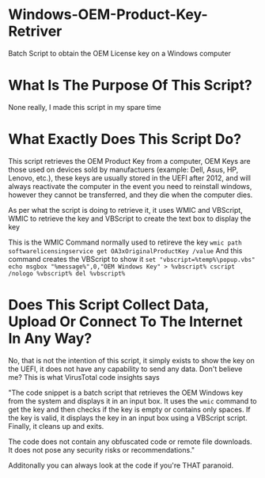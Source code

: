 # Windows-OEM-Product-Key-Retriver
Batch Script to obtain the OEM License key on a Windows computer

# What Is The Purpose Of This Script?
None really, I made this script in my spare time

# What Exactly Does This Script Do?
This script retrieves the OEM Product Key from a computer, OEM Keys are those used on devices sold by manufactuers (example: Dell, Asus, HP, Lenovo, etc.), these keys are usually stored in the UEFI after 2012, and will always reactivate the computer in the event you need to reinstall windows, however they cannot be transferred, and they die when the computer dies.

As per what the script is doing to retrieve it, it uses WMIC and VBScript, WMIC to retrieve the key and VBScript to create the text box to display the key

This is the WMIC Command normally used to retireve the key `wmic path softwarelicensingservice get OA3xOriginalProductKey /value`
And this command creates the VBScript to show it `set "vbscript=%temp%\popup.vbs"
echo msgbox "%message%",0,"OEM Windows Key" > %vbscript%
cscript /nologo %vbscript%
del %vbscript%`

# Does This Script Collect Data, Upload Or Connect To The Internet In Any Way?
No, that is not the intention of this script, it simply exists to show the key on the UEFI, it does not have any capability to send any data. Don't believe me? This is what VirusTotal code insights says 

"The code snippet is a batch script that retrieves the OEM Windows key from the system and displays it in an input box. It uses the `wmic` command to get the key and then checks if the key is empty or contains only spaces. If the key is valid, it displays the key in an input box using a VBScript script. Finally, it cleans up and exits.

The code does not contain any obfuscated code or remote file downloads. It does not pose any security risks or recommendations."

Additonally you can always look at the code if you're THAT paranoid.
